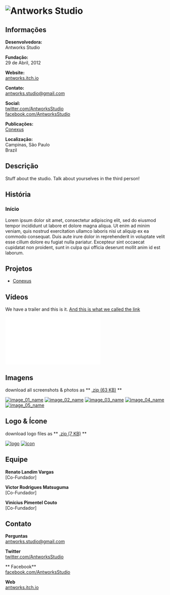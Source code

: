# ![Antworks Studio](assets/images/header.png)

## Informações

**Desenvolvedora:**  
Antworks Studio

**Fundação:**  
29 de Abril, 2012

**Website:**  
[antworks.itch.io][homepage]

**Contato:**  
[antworks.studio@gmail.com][contact]

**Social:**  
[twitter.com/AntworksStudio][twitter]  
[facebook.com/AntworksStudio][facebook]

**Publicações:**  
[Conexus][conexus]

**Localização:**  
Campinas, São Paulo  
Brazil

## Descrição

Stuff about the studio. Talk about yourselves in the third person!

## História

### Início

Lorem ipsum dolor sit amet, consectetur adipiscing elit, sed do eiusmod tempor incididunt ut labore et dolore magna aliqua. Ut enim ad minim veniam, quis nostrud exercitation ullamco laboris nisi ut aliquip ex ea commodo consequat. Duis aute irure dolor in reprehenderit in voluptate velit esse cillum dolore eu fugiat nulla pariatur. Excepteur sint occaecat cupidatat non proident, sunt in culpa qui officia deserunt mollit anim id est laborum.

## Projetos

* [Conexus][conexus]

## Vídeos

We have a trailer and this is it. [And this is what we called the link](https://www.youtube.com/watch?v=HMNE6rF1UA8 "Conexus Trailer on Youtube")  

<iframe src="//www.youtube.com/embed/HMNE6rF1UA8" frameborder="0" allowfullscreen></iframe>
<br>

## Imagens

download all screenshots & photos as ** [.zip (63 KB)](assets/images/images.zip "Images zip") **

[![image_01_name](assets/images/team_01.jpg)](assets/images/team_01.jpg)
[![image_02_name](assets/images/team_02.jpg)](assets/images/team_02.jpg)
[![image_03_name](assets/images/conexus_01.png)](assets/images/conexus_01.png)
[![image_04_name](assets/images/conexus_02.png)](assets/images/conexus_02.png)
[![image_05_name](assets/images/conexus_03.png)](assets/images/conexus_03.png)

## Logo & Ícone

download logo files as ** [.zip (7 KB)]( assets/images/logo.zip "Logo & Icon zip") **

[![logo](assets/images/logo.png)](assets/images/logo.png "Logo")
[![icon](assets/images/icon.png)](assets/images/icon.png "Icon")

## Equipe

**Renato Landim Vargas**  
[Co-Fundador]

**Victor Rodrigues Matsuguma**  
[Co-Fundador]

**Vinícius Pimentel Couto**  
[Co-Fundador]

## Contato

**Perguntas**  
[antworks.studio@gmail.com][contact]

**Twitter**  
[twitter.com/AntworksStudio][twitter]

** Facebook**  
[facebook.com/AntworksStudio][facebook]

**Web**  
[antworks.itch.io][homepage]

<!--- =====================================================================  -->
<!--- Referenced links -->

[homepage]: http://antworks.itch.io "Antworks Studio"

[contact]: mailto:antworks.studio@gmail.com

<!--- Social -->

[twitter]: https://twitter.com/AntworksStudio
[facebook]: https://facebook.com/AntworksStudio

<!--- Projects  -->

[conexus]: projects/conexus/
